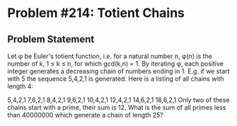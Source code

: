 # Problem #214: Totient Chains 

## Problem Statement 

Let φ be Euler's totient function, i.e. for a natural number n,
φ(n) is the number of k, 1 ≤ k ≤ n, for which gcd(k,n) = 1.
By iterating φ, each positive integer generates a decreasing chain of numbers ending in 1.
E.g. if we start with 5 the sequence 5,4,2,1 is generated.
Here is a listing of all chains with length 4:

5,4,2,1
7,6,2,1
8,4,2,1
9,6,2,1
10,4,2,1
12,4,2,1
14,6,2,1
18,6,2,1
Only two of these chains start with a prime, their sum is 12.
What is the sum of all primes less than 40000000 which generate a chain of length 25?
